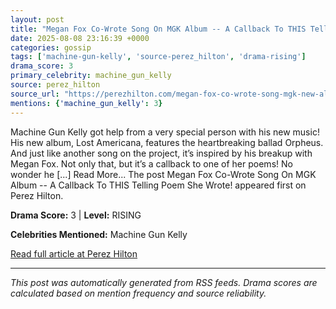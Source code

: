 ```yaml
---
layout: post
title: "Megan Fox Co-Wrote Song On MGK Album -- A Callback To THIS Telling Poem She Wrote!"
date: 2025-08-08 23:16:39 +0000
categories: gossip
tags: ['machine-gun-kelly', 'source-perez_hilton', 'drama-rising']
drama_score: 3
primary_celebrity: machine_gun_kelly
source: perez_hilton
source_url: "https://perezhilton.com/megan-fox-co-wrote-song-mgk-new-album-orpheus/"
mentions: {'machine_gun_kelly': 3}
---
```


Machine Gun Kelly got help from a very special person with his new music! His new album, Lost Americana, features the heartbreaking ballad Orpheus. And just like another song on the project, it’s inspired by his breakup with Megan Fox. Not only that, but it’s a callback to one of her poems! No wonder he [...] Read More... The post Megan Fox Co-Wrote Song On MGK Album -- A Callback To THIS Telling Poem She Wrote! appeared first on Perez Hilton.

**Drama Score:** 3 | **Level:** RISING

**Celebrities Mentioned:** Machine Gun Kelly

[Read full article at Perez Hilton](https://perezhilton.com/megan-fox-co-wrote-song-mgk-new-album-orpheus/)

---
*This post was automatically generated from RSS feeds. Drama scores are calculated based on mention frequency and source reliability.*
